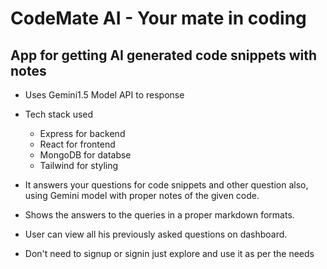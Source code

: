 # CodeMate AI - Your mate in coding
## App for getting AI generated code snippets with notes
- Uses Gemini1.5 Model API to response
- Tech stack used
    - Express for backend
    - React for frontend
    - MongoDB for databse
    - Tailwind for styling
    
- It answers your questions for code snippets and other question also, using Gemini model with proper notes of the given code.
- Shows the answers to the queries in a proper markdown formats.
- User can view all his previously asked questions on dashboard.
- Don't need to signup or signin just explore and use it as per the needs
